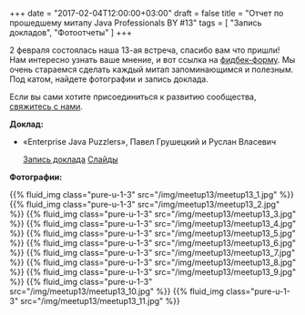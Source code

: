+++
date = "2017-02-04T12:00:00+03:00"
draft = false
title = "Отчет по прошедшему митапу Java Professionals BY #13"
tags = [
    "Запись докладов",
    "Фотоотчеты"
]
+++

2 февраля состоялась наша 13-ая встреча, спасибо вам что пришли! Нам интересно узнать ваше мнение, и вот ссылка на [фидбек-форму](http://bit.ly/resp_jprof_13). Мы очень стараемся сделать каждый митап запоминающимся и полезным.
Под катом, найдете фотографии и запись доклада.

<!--more-->

Если вы сами хотите присоединиться к развитию сообщества, [свяжитесь с нами](http://jprof.by/contact/).

**Доклад:**

 * «Enterprise Java Puzzlers», Павел Грушецкий и Руслан Власевич 

     [Запись доклада](https://www.youtube.com/watch?v=GFfhhVliJBM)
     [Слайды](http://www.slideshare.net/PavelGrushetzky/enterprise-java-puzzlers)

**Фотографии:**

<div class="post_photos">

{{% fluid_img class="pure-u-1-3" src="/img/meetup13/meetup13_1.jpg" %}}
{{% fluid_img class="pure-u-1-3" src="/img/meetup13/meetup13_2.jpg" %}}
{{% fluid_img class="pure-u-1-3" src="/img/meetup13/meetup13_3.jpg" %}}
{{% fluid_img class="pure-u-1-3" src="/img/meetup13/meetup13_4.jpg" %}}
{{% fluid_img class="pure-u-1-3" src="/img/meetup13/meetup13_5.jpg" %}}
{{% fluid_img class="pure-u-1-3" src="/img/meetup13/meetup13_6.jpg" %}}
{{% fluid_img class="pure-u-1-3" src="/img/meetup13/meetup13_7.jpg" %}}
{{% fluid_img class="pure-u-1-3" src="/img/meetup13/meetup13_8.jpg" %}}
{{% fluid_img class="pure-u-1-3" src="/img/meetup13/meetup13_9.jpg" %}}
{{% fluid_img class="pure-u-1-3" src="/img/meetup13/meetup13_10.jpg" %}}
{{% fluid_img class="pure-u-1-3" src="/img/meetup13/meetup13_11.jpg" %}}

</div>
